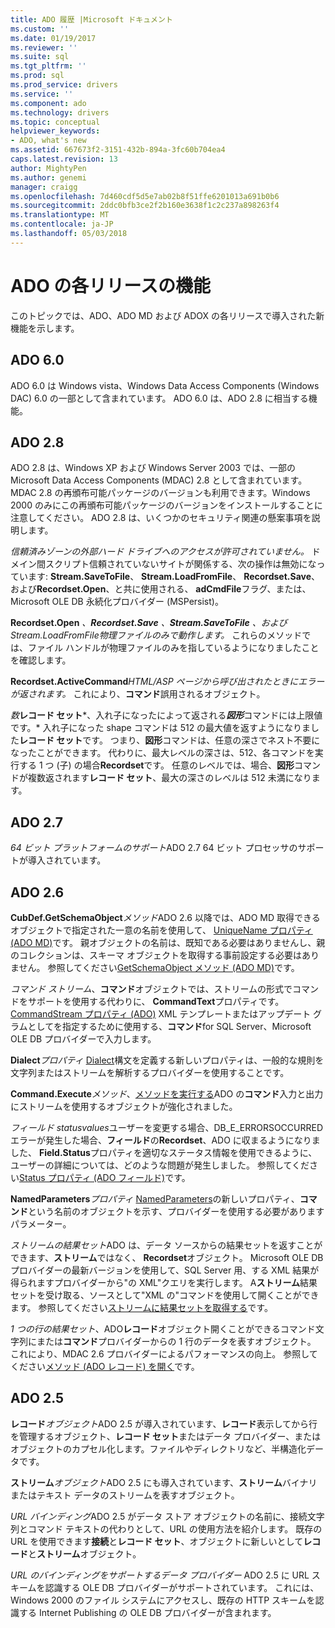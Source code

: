 ```yaml
---
title: ADO 履歴 |Microsoft ドキュメント
ms.custom: ''
ms.date: 01/19/2017
ms.reviewer: ''
ms.suite: sql
ms.tgt_pltfrm: ''
ms.prod: sql
ms.prod_service: drivers
ms.service: ''
ms.component: ado
ms.technology: drivers
ms.topic: conceptual
helpviewer_keywords:
- ADO, what's new
ms.assetid: 667673f2-3151-432b-894a-3fc60b704ea4
caps.latest.revision: 13
author: MightyPen
ms.author: genemi
manager: craigg
ms.openlocfilehash: 7d460cdf5d5e7ab02b8f51ffe6201013a691b0b6
ms.sourcegitcommit: 2ddc0bfb3ce2f2b160e3638f1c2c237a898263f4
ms.translationtype: MT
ms.contentlocale: ja-JP
ms.lasthandoff: 05/03/2018
---
```

# <a name="ado-features-for-each-release"></a>ADO の各リリースの機能
このトピックでは、ADO、ADO MD および ADOX の各リリースで導入された新機能を示します。

## <a name="ado-60"></a>ADO 6.0
 ADO 6.0 は Windows vista、Windows Data Access Components (Windows DAC) 6.0 の一部として含まれています。 ADO 6.0 は、ADO 2.8 に相当する機能。

## <a name="ado-28"></a>ADO 2.8
 ADO 2.8 は、Windows XP および Windows Server 2003 では、一部の Microsoft Data Access Components (MDAC) 2.8 として含まれています。 MDAC 2.8 の再頒布可能パッケージのバージョンも利用できます。Windows 2000 のみにこの再頒布可能パッケージのバージョンをインストールすることに注意してください。 ADO 2.8 は、いくつかのセキュリティ関連の懸案事項を説明します。

 *信頼済みゾーンの外部ハード ドライブへのアクセスが許可されていません。*
ドメイン間スクリプト信頼されていないサイトが関係する、次の操作は無効になっています: **Stream.SaveToFile**、 **Stream.LoadFromFile**、 **Recordset.Save**、および**Recordset.Open**、と共に使用される、 **adCmdFile**フラグ、または、Microsoft OLE DB 永続化プロバイダー (MSPersist)。

 **Recordset.Open** *、***Recordset.Save** *、***Stream.SaveToFile** *、および***Stream.LoadFromFile***物理ファイルのみで動作します。* 
これらのメソッドでは、ファイル ハンドルが物理ファイルのみを指しているようになりましたことを確認します。

 **Recordset.ActiveCommand***HTML/ASP ページから呼び出されたときにエラーが返されます。*
これにより、**コマンド**誤用されるオブジェクト。

 *数***レコード セット***、入れ子になったによって返される***図形***コマンドには上限値です。*
入れ子になった shape コマンドは 512 の最大値を返すようになりました**レコード セット**です。 つまり、**図形**コマンドは、任意の深さでネスト不要になったことができます。 代わりに、最大レベルの深さは、512、各コマンドを実行する 1 つ (子) の場合**Recordset**です。 任意のレベルでは、場合、**図形**コマンドが複数返されます**レコード セット**、最大の深さのレベルは 512 未満になります。

## <a name="ado-27"></a>ADO 2.7
 *64 ビット プラットフォームのサポート*ADO 2.7 64 ビット プロセッサのサポートが導入されています。

## <a name="ado-26"></a>ADO 2.6
 **CubDef.GetSchemaObject***メソッド*ADO 2.6 以降では、ADO MD 取得できるオブジェクトで指定された一意の名前を使用して、 [UniqueName プロパティ (ADO MD)](../../ado/reference/ado-md-api/uniquename-property-ado-md.md)です。 親オブジェクトの名前は、既知である必要はありませんし、親のコレクションは、スキーマ オブジェクトを取得する事前設定する必要はありません。 参照してください[GetSchemaObject メソッド (ADO MD)](../../ado/reference/ado-md-api/getschemaobject-method-ado-md.md)です。

 *コマンド ストリーム*、**コマンド**オブジェクトでは、ストリームの形式でコマンドをサポートを使用する代わりに、 **CommandText**プロパティです。 [CommandStream プロパティ (ADO)](../../ado/reference/ado-api/commandstream-property-ado.md) XML テンプレートまたはアップデート グラムとしてを指定するために使用する、**コマンド**for SQL Server、Microsoft OLE DB プロバイダーで入力します。

 **Dialect***プロパティ* [Dialect](../../ado/reference/ado-api/dialect-property.md)構文を定義する新しいプロパティは、一般的な規則を文字列またはストリームを解析するプロバイダーを使用することです。

 **Command.Execute***メソッド*、[メソッドを実行する](../../ado/reference/ado-api/execute-method-ado-command.md)ADO の**コマンド**入力と出力にストリームを使用するオブジェクトが強化されました。

 *フィールド statusvalues*ユーザーを変更する場合、DB_E_ERRORSOCCURRED エラーが発生した場合、**フィールド**の**Recordset**、ADO に収まるようになりました、 **Field.Status**プロパティを適切なステータス情報を使用できるように、ユーザーの詳細については、どのような問題が発生しました。 参照してください[Status プロパティ (ADO フィールド)](../../ado/reference/ado-api/status-property-ado-field.md)です。

 **NamedParameters***プロパティ* [NamedParameters](../../ado/reference/ado-api/namedparameters-property-ado.md)の新しいプロパティ、**コマンド**という名前のオブジェクトを示す、プロバイダーを使用する必要がありますパラメーター。

 *ストリームの結果セット*ADO は、データ ソースからの結果セットを返すことができます、**ストリーム**ではなく、 **Recordset**オブジェクト。 Microsoft OLE DB プロバイダーの最新バージョンを使用して、SQL Server 用、する XML 結果が得られますプロバイダーから"の XML"クエリを実行します。 A**ストリーム**結果セットを受け取る、ソースとして"XML の"コマンドを使用して開くことができます。 参照してください[ストリームに結果セットを取得する](../../ado/guide/data/retrieving-resultsets-into-streams.md)です。

 *1 つの行の結果セット*、ADO**レコード**オブジェクト開くことができるコマンド文字列にまたは**コマンド**プロバイダーからの 1 行のデータを表すオブジェクト。 これにより、MDAC 2.6 プロバイダーによるパフォーマンスの向上。 参照してください[メソッド (ADO レコード) を開く](../../ado/reference/ado-api/open-method-ado-record.md)です。

## <a name="ado-25"></a>ADO 2.5
 **レコード***オブジェクト*ADO 2.5 が導入されています、**レコード**表示してから行を管理するオブジェクト、**レコード セット**またはデータ プロバイダー、またはオブジェクトのカプセル化します。ファイルやディレクトリなど、半構造化データです。

 **ストリーム***オブジェクト*ADO 2.5 にも導入されています、**ストリーム**バイナリまたはテキスト データのストリームを表すオブジェクト。

 *URL バインディング*ADO 2.5 がデータ ストア オブジェクトの名前に、接続文字列とコマンド テキストの代わりとして、URL の使用方法を紹介します。 既存の URL を使用できます**接続**と**レコード セット**、オブジェクトに新しいとして**レコード**と**ストリーム**オブジェクト。

 *URL のバインディングをサポートするデータ プロバイダー* ADO 2.5 に URL スキームを認識する OLE DB プロバイダーがサポートされています。 これには、Windows 2000 のファイル システムにアクセスし、既存の HTTP スキームを認識する Internet Publishing の OLE DB プロバイダーが含まれます。
